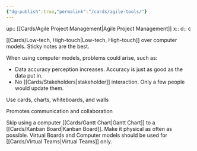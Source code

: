 ```yaml
---
{"dg-publish":true,"permalink":"/cards/agile-tools/"}
---
```


up:: [[Cards/Agile Project Management\|Agile Project Management]] 
x:: 
d:: c

[[Cards/Low-tech, High-touch\|Low-tech, High-touch]] over computer models. Sticky notes are the best. 

When using computer models, problems could arise, such as:
- ﻿﻿Data accuracy perception increases. Accuracy is just as good as the data put in. 
- ﻿﻿No [[Cards/Stakeholders\|stakeholder]] interaction. Only a few people would update them.

Use cards, charts, whiteboards, and walls

Promotes communication and collaboration

Skip using a computer [[Cards/Gantt Chart\|Gantt Chart]] to a [[Cards/Kanban Board\|Kanban Board]]. Make it physical as often as possible. Virtual Boards and Computer models should be used for [[Cards/Virtual Teams\|Virtual Teams]] only. 
